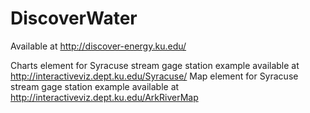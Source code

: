 # DiscoverWater
Available at http://discover-energy.ku.edu/

Charts element for Syracuse stream gage station example available at http://interactiveviz.dept.ku.edu/Syracuse/
Map element for Syracuse stream gage station example available at http://interactiveviz.dept.ku.edu/ArkRiverMap

